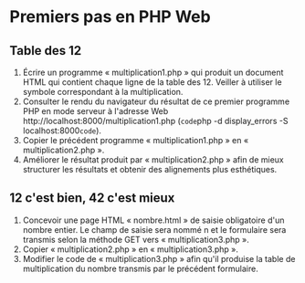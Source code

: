 # Premiers pas en PHP Web

## Table des 12

1. Écrire un programme « multiplication1.php » qui produit un document HTML qui contient chaque ligne de la table des 12. Veiller à utiliser le symbole correspondant à la multiplication.
2. Consulter le rendu du navigateur du résultat de ce premier programme PHP en mode serveur à l'adresse Web http://localhost:8000/multiplication1.php (`code`php -d display_errors -S localhost:8000`code`).
3. Copier le précédent programme « multiplication1.php » en « multiplication2.php ».
4. Améliorer le résultat produit par « multiplication2.php » afin de mieux structurer les résultats et obtenir des alignements plus esthétiques.

## 12 c'est bien, 42 c'est mieux

1. Concevoir une page HTML « nombre.html » de saisie obligatoire d'un nombre entier. Le champ de saisie sera nommé n et le formulaire sera transmis selon la méthode GET vers « multiplication3.php ».
2. Copier « multiplication2.php » en « multiplication3.php ».
3. Modifier le code de « multiplication3.php » afin qu'il produise la table de multiplication du nombre transmis par le précédent formulaire.
